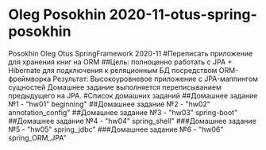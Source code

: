 # Oleg Posokhin 2020-11-otus-spring-posokhin
Posokhin Oleg Otus SpringFramework 2020-11
#Переписать приложение для хранения книг на ORM
##Цель: полноценно работать с JPA + Hibernate для подключения к реляционным БД посредством ORM-фреймворка
Результат: Высокоуровневое приложение с JPA-маппингом сущностей
Домашнее задание выполняется переписыванием предыдущего на JPA.
#Список домашних заданий
 ##Домашнее задание №1 - "hw01" beginning"
 ##Домашнее задание №2 - "hw02" annotation_config"
 ##Домашнее задание №3 - "hw03" spring-boot"
 ##Домашнее задание №4 - "hw04" spring_shell"
 ###Домашнее задание №5 - "hw05" spring_jdbc"
 ###Домашнее задание №6 - "hw06" spring_ORM_JPA"
 